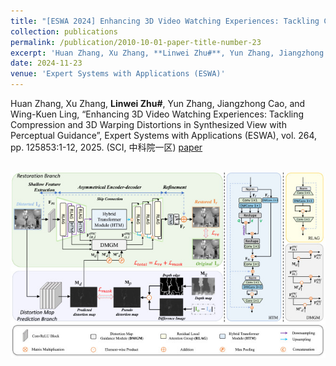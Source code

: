 ```yaml
---
title: "[ESWA 2024] Enhancing 3D Video Watching Experiences: Tackling Compression and 3D Warping Distortions in Synthesized View with Perceptual Guidance"
collection: publications
permalink: /publication/2010-10-01-paper-title-number-23
excerpt: 'Huan Zhang, Xu Zhang, **Linwei Zhu#**, Yun Zhang, Jiangzhong Cao, and Wing-Kuen Ling, “Enhancing 3D Video Watching Experiences: Tackling Compression and 3D Warping Distortions in Synthesized View with Perceptual Guidance”, Expert Systems with Applications (ESWA), vol. 264, pp. 125853:1-12, 2025. (SCI, 中科院一区)[paper](https://www.sciencedirect.com/science/article/pii/S0957417424027209)'
date: 2024-11-23
venue: 'Expert Systems with Applications (ESWA)'
---
```

Huan Zhang, Xu Zhang, **Linwei Zhu#**, Yun Zhang, Jiangzhong Cao, and Wing-Kuen Ling, “Enhancing 3D Video Watching Experiences: Tackling Compression and 3D Warping Distortions in Synthesized View with Perceptual Guidance”, Expert Systems with Applications (ESWA), vol. 264, pp. 125853:1-12, 2025. (SCI, 中科院一区) [paper](https://www.sciencedirect.com/science/article/pii/S0957417424027209)

<br/><img src='/images/sv.jpg'>
